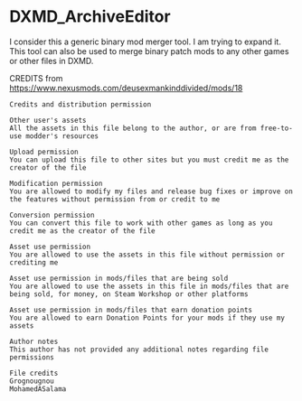 # DXMD_ArchiveEditor

I consider this a generic binary mod merger tool.
I am trying to expand it.
This tool can also be used to merge binary patch mods to any other games or other files in DXMD.

CREDITS from https://www.nexusmods.com/deusexmankinddivided/mods/18
 
	Credits and distribution permission
	 
	Other user's assets
	All the assets in this file belong to the author, or are from free-to-use modder's resources
	 
	Upload permission
	You can upload this file to other sites but you must credit me as the creator of the file
	 
	Modification permission
	You are allowed to modify my files and release bug fixes or improve on the features without permission from or credit to me
	 
	Conversion permission
	You can convert this file to work with other games as long as you credit me as the creator of the file
	 
	Asset use permission
	You are allowed to use the assets in this file without permission or crediting me
	 
	Asset use permission in mods/files that are being sold
	You are allowed to use the assets in this file in mods/files that are being sold, for money, on Steam Workshop or other platforms
	 
	Asset use permission in mods/files that earn donation points
	You are allowed to earn Donation Points for your mods if they use my assets
	 
	Author notes
	This author has not provided any additional notes regarding file permissions
	 
	File credits
	Grognougnou
	MohamedASalama
